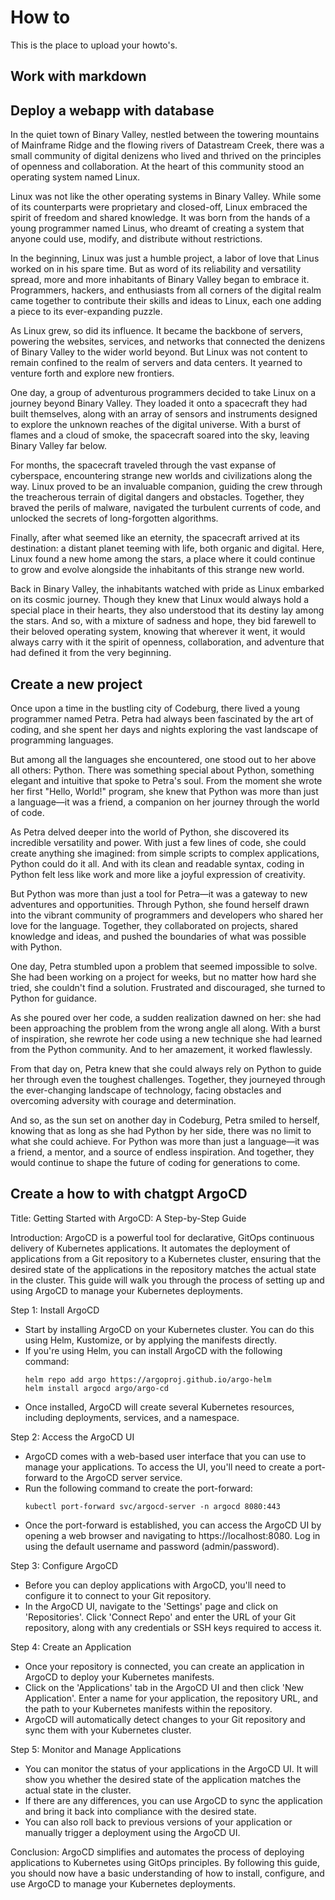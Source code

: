 # How to
This is the place to upload your howto's.
## Work with markdown

## Deploy a webapp with database
In the quiet town of Binary Valley, nestled between the towering mountains of Mainframe Ridge and the flowing rivers of Datastream Creek, there was a small community of digital denizens who lived and thrived on the principles of openness and collaboration. At the heart of this community stood an operating system named Linux.

Linux was not like the other operating systems in Binary Valley. While some of its counterparts were proprietary and closed-off, Linux embraced the spirit of freedom and shared knowledge. It was born from the hands of a young programmer named Linus, who dreamt of creating a system that anyone could use, modify, and distribute without restrictions.

In the beginning, Linux was just a humble project, a labor of love that Linus worked on in his spare time. But as word of its reliability and versatility spread, more and more inhabitants of Binary Valley began to embrace it. Programmers, hackers, and enthusiasts from all corners of the digital realm came together to contribute their skills and ideas to Linux, each one adding a piece to its ever-expanding puzzle.

As Linux grew, so did its influence. It became the backbone of servers, powering the websites, services, and networks that connected the denizens of Binary Valley to the wider world beyond. But Linux was not content to remain confined to the realm of servers and data centers. It yearned to venture forth and explore new frontiers.

One day, a group of adventurous programmers decided to take Linux on a journey beyond Binary Valley. They loaded it onto a spacecraft they had built themselves, along with an array of sensors and instruments designed to explore the unknown reaches of the digital universe. With a burst of flames and a cloud of smoke, the spacecraft soared into the sky, leaving Binary Valley far below.

For months, the spacecraft traveled through the vast expanse of cyberspace, encountering strange new worlds and civilizations along the way. Linux proved to be an invaluable companion, guiding the crew through the treacherous terrain of digital dangers and obstacles. Together, they braved the perils of malware, navigated the turbulent currents of code, and unlocked the secrets of long-forgotten algorithms.

Finally, after what seemed like an eternity, the spacecraft arrived at its destination: a distant planet teeming with life, both organic and digital. Here, Linux found a new home among the stars, a place where it could continue to grow and evolve alongside the inhabitants of this strange new world.

Back in Binary Valley, the inhabitants watched with pride as Linux embarked on its cosmic journey. Though they knew that Linux would always hold a special place in their hearts, they also understood that its destiny lay among the stars. And so, with a mixture of sadness and hope, they bid farewell to their beloved operating system, knowing that wherever it went, it would always carry with it the spirit of openness, collaboration, and adventure that had defined it from the very beginning.
## Create a new project
Once upon a time in the bustling city of Codeburg, there lived a young programmer named Petra. Petra had always been fascinated by the art of coding, and she spent her days and nights exploring the vast landscape of programming languages.

But among all the languages she encountered, one stood out to her above all others: Python. There was something special about Python, something elegant and intuitive that spoke to Petra's soul. From the moment she wrote her first "Hello, World!" program, she knew that Python was more than just a language—it was a friend, a companion on her journey through the world of code.

As Petra delved deeper into the world of Python, she discovered its incredible versatility and power. With just a few lines of code, she could create anything she imagined: from simple scripts to complex applications, Python could do it all. And with its clean and readable syntax, coding in Python felt less like work and more like a joyful expression of creativity.

But Python was more than just a tool for Petra—it was a gateway to new adventures and opportunities. Through Python, she found herself drawn into the vibrant community of programmers and developers who shared her love for the language. Together, they collaborated on projects, shared knowledge and ideas, and pushed the boundaries of what was possible with Python.

One day, Petra stumbled upon a problem that seemed impossible to solve. She had been working on a project for weeks, but no matter how hard she tried, she couldn't find a solution. Frustrated and discouraged, she turned to Python for guidance.

As she poured over her code, a sudden realization dawned on her: she had been approaching the problem from the wrong angle all along. With a burst of inspiration, she rewrote her code using a new technique she had learned from the Python community. And to her amazement, it worked flawlessly.

From that day on, Petra knew that she could always rely on Python to guide her through even the toughest challenges. Together, they journeyed through the ever-changing landscape of technology, facing obstacles and overcoming adversity with courage and determination.

And so, as the sun set on another day in Codeburg, Petra smiled to herself, knowing that as long as she had Python by her side, there was no limit to what she could achieve. For Python was more than just a language—it was a friend, a mentor, and a source of endless inspiration. And together, they would continue to shape the future of coding for generations to come.
## Create a how to with chatgpt ArgoCD
Title: Getting Started with ArgoCD: A Step-by-Step Guide

Introduction:
ArgoCD is a powerful tool for declarative, GitOps continuous delivery of Kubernetes applications. It automates the deployment of applications from a Git repository to a Kubernetes cluster, ensuring that the desired state of the applications in the repository matches the actual state in the cluster. This guide will walk you through the process of setting up and using ArgoCD to manage your Kubernetes deployments.

Step 1: Install ArgoCD
- Start by installing ArgoCD on your Kubernetes cluster. You can do this using Helm, Kustomize, or by applying the manifests directly.
- If you're using Helm, you can install ArgoCD with the following command:
  ```
  helm repo add argo https://argoproj.github.io/argo-helm
  helm install argocd argo/argo-cd
  ```
- Once installed, ArgoCD will create several Kubernetes resources, including deployments, services, and a namespace.

Step 2: Access the ArgoCD UI
- ArgoCD comes with a web-based user interface that you can use to manage your applications. To access the UI, you'll need to create a port-forward to the ArgoCD server service.
- Run the following command to create the port-forward:
  ```
  kubectl port-forward svc/argocd-server -n argocd 8080:443
  ```
- Once the port-forward is established, you can access the ArgoCD UI by opening a web browser and navigating to https://localhost:8080. Log in using the default username and password (admin/password).

Step 3: Configure ArgoCD
- Before you can deploy applications with ArgoCD, you'll need to configure it to connect to your Git repository.
- In the ArgoCD UI, navigate to the 'Settings' page and click on 'Repositories'. Click 'Connect Repo' and enter the URL of your Git repository, along with any credentials or SSH keys required to access it.

Step 4: Create an Application
- Once your repository is connected, you can create an application in ArgoCD to deploy your Kubernetes manifests.
- Click on the 'Applications' tab in the ArgoCD UI and then click 'New Application'. Enter a name for your application, the repository URL, and the path to your Kubernetes manifests within the repository.
- ArgoCD will automatically detect changes to your Git repository and sync them with your Kubernetes cluster.

Step 5: Monitor and Manage Applications
- You can monitor the status of your applications in the ArgoCD UI. It will show you whether the desired state of the application matches the actual state in the cluster.
- If there are any differences, you can use ArgoCD to sync the application and bring it back into compliance with the desired state.
- You can also roll back to previous versions of your application or manually trigger a deployment using the ArgoCD UI.

Conclusion:
ArgoCD simplifies and automates the process of deploying applications to Kubernetes using GitOps principles. By following this guide, you should now have a basic understanding of how to install, configure, and use ArgoCD to manage your Kubernetes deployments.
